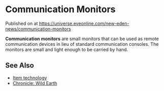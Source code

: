 # Communication Monitors
Published on  at https://universe.eveonline.com/new-eden-news/communication-monitors

**Communication monitors** are small monitors that can be used as remote
communication devices in lieu of standard communication consoles. The
monitors are small and light enough to be carried by hand.

See Also
--------

-   [Item technology](1atx3NGYkl3oP5JiEa1ShQ)
-   [Chronicle: Wild Earth](41UYpod31zRklff5PyNcUA)
